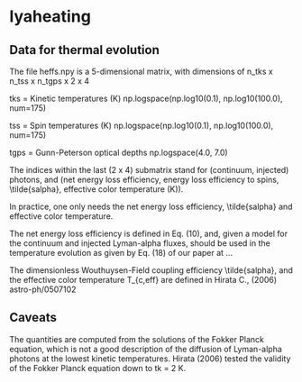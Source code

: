 # lyaheating

## Data for thermal evolution

The file heffs.npy is a 5-dimensional matrix, with dimensions of
n_tks x n_tss x n_tgps x 2 x 4

tks = Kinetic temperatures (K)
      np.logspace(np.log10(0.1), np.log10(100.0), num=175)

tss = Spin temperatures (K)
      np.logspace(np.log10(0.1), np.log10(100.0), num=175)

tgps = Gunn-Peterson optical depths
       np.logspace(4.0, 7.0)

The indices within the last (2 x 4) submatrix stand for (continuum, injected) photons, and (net energy loss efficiency, energy loss efficiency to spins, \tilde{salpha}, effective color temperature (K)).

In practice, one only needs the net energy loss efficiency, \tilde{salpha} and effective color temperature.

The net energy loss efficiency is defined in Eq. (10), and, given a model for the continuum and injected Lyman-alpha fluxes, should be used in the temperature evolution as given by Eq. (18) of our paper at ...

The dimensionless Wouthuysen-Field coupling efficiency \tilde{salpha}, and the effective color temperature T_{c,eff} are defined in Hirata C., (2006) astro-ph/0507102

## Caveats

The quantities are computed from the solutions of the Fokker Planck equation, which is not a good description of the diffusion of Lyman-alpha photons at the lowest kinetic temperatures. Hirata (2006) tested the validity of the Fokker Planck equation down to tk = 2 K.
